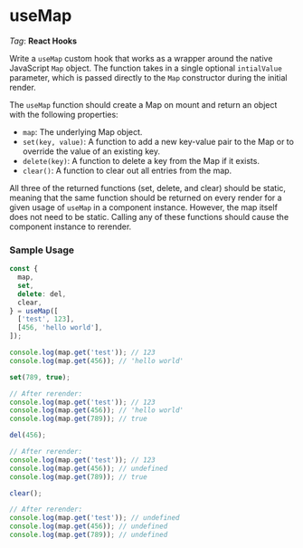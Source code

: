 # useMap

_Tag_: **React Hooks**

Write a `useMap` custom hook that works as a wrapper around the native JavaScript `Map` object. The function takes in a single optional `intialValue` parameter, which is passed directly to the `Map` constructor during the initial render.

The `useMap` function should create a Map on mount and return an object with the following properties:

- `map`: The underlying Map object.
- `set(key, value)`: A function to add a new key-value pair to the Map or to override the value of an existing key.
- `delete(key)`: A function to delete a key from the Map if it exists.
- `clear()`: A function to clear out all entries from the map.

All three of the returned functions (set, delete, and clear) should be static, meaning that the same function should be returned on every render for a given usage of `useMap` in a component instance. However, the map itself does not need to be static. Calling any of these functions should cause the component instance to rerender.

### Sample Usage

```jsx
const {
  map,
  set,
  delete: del,
  clear,
} = useMap([
  ['test', 123],
  [456, 'hello world'],
]);

console.log(map.get('test')); // 123
console.log(map.get(456)); // 'hello world'

set(789, true);

// After rerender:
console.log(map.get('test')); // 123
console.log(map.get(456)); // 'hello world'
console.log(map.get(789)); // true

del(456);

// After rerender:
console.log(map.get('test')); // 123
console.log(map.get(456)); // undefined
console.log(map.get(789)); // true

clear();

// After rerender:
console.log(map.get('test')); // undefined
console.log(map.get(456)); // undefined
console.log(map.get(789)); // undefined
```
